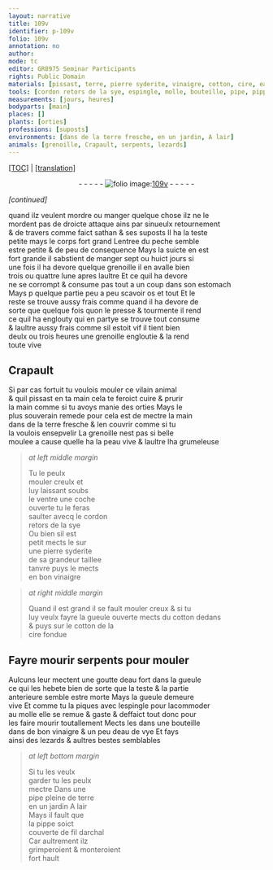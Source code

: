 ```yaml
---
layout: narrative
title: 109v
identifier: p-109v
folio: 109v
annotation: no
author:
mode: tc
editor: GR8975 Seminar Participants
rights: Public Domain
materials: [pissast, terre, pierre syderite, vinaigre, cotton, cire, eau fort, eau de vye, fil darchal]
tools: [cordon retors de la sye, espingle, molle, bouteille, pipe, pippe, fil darchal]
measurements: [jours, heures]
bodyparts: [main]
places: []
plants: [orties]
professions: [suposts]
environments: [dans de la terre fresche, en un jardin, A lair]
animals: [grenoille, Crapault, serpents, lezards]
---
```


<p><a href="{{ site.baseurl }}/diplomatic/">[TOC]</a> | <a href="{{ site.baseurl }}/texts/p-109v_tl/" target="_blank">[translation]</a></p><div class="folio" align="center">- - - - - <a href="http://gallica.bnf.fr/ark:/12148/btv1b10500001g/f224.image" target="_blank"><img src="https://cu-mkp.github.io/2017-workshop-edition/assets/photo-icon.png" alt="folio image: " style="display:inline-block; margin-bottom:-3px;"/>109v</a> - - - - - </div>  
 
*[continued]*
  
quand ilz veulent mordre ou manger quelque chose ilz ne le<br/> mordent pas de droicte attaque ains par sinueulx retournement<br/> & de travers comme faict <span class="pn">sathan</span> & ses <span class="pro">suposts</span> Il ha la teste<br/> petite mays le corps fort grand Lentree du peche semble<br/> estre petite & de peu de consequence Mays la suicte en est<br/> fort grande il sabstient de manger sept ou huict <span class="ms"><span class="tmp">jours</span></span> si<br/> une fois il ha devore quelque <span class="al">grenoille</span> il en avalle bien<br/> trois ou quattre lune apres laultre Et ce quil ha devore<br/> ne se corrompt & consume pas tout a un coup dans son estomach<br/> Mays <span class="del">p</span> quelque partie peu a peu scavoir os et tout Et le<br/> reste se trouve aussy frais comme quand il ha devore de<br/> sorte que quelque fois quon le presse & tourmente il rend<br/> ce quil ha englouty qui en partye se trouve tout consume<br/> & laultre aussy frais comme sil estoit vif il tient bien<br/> deulx ou trois <span class="ms"><span class="tmp">heures</span></span> une <span class="al">grenoille</span> engloutie & la rend<br/> toute vive
 
 
  

## <span class="al">Crapault</span>

 
Si par cas fortuit tu voulois mouler ce vilain animal<br/> & quil <span class="m">pissast</span> en ta <span class="bp">main</span> cela te feroict cuire & prurir<br/> la main comme si tu avoys manie des <span class="pa">orties</span> Mays le<br/> plus souverain <span class="md">remede</span> pour cela est de mectre la main<br/> <span class="env">dans de la <span class="m">terre</span> fresche</span> & len couvrir comme si tu<br/> la voulois ensepvelir La <span class="al">grenoille</span> nest pas si belle<br/> moulee a cause quelle ha la peau vive & laultre lha grumeleuse
 
> *at left middle margin*
> 
> 
>   Tu le peulx<br/> mouler creulx et<br/> luy laissant soubs<br/> le ventre une coche<br/> ouverte tu le feras<br/> saulter avecq le <span class="tl">cordon<br/> retors de la sye</span><br/> Ou bien sil est<br/> petit mects le sur<br/> une <span class="m">pierre syderite</span><br/> de sa grandeur taillee<br/> tanvre puys le mects<br/> en bon <span class="m">vinaigre</span>
 
> *at right middle margin*
> 
> 
>   Quand il est grand il se fault mouler creux & si tu<br/> luy veulx fayre la gueule ouverte mects du <span class="m">cotton</span> dedans<br/> & puys sur le <span class="m">cotton</span> de la<br/> <span class="m">cire</span> fondue
 
 
  

## Fayre mourir <span class="al">serpents</span> pour mouler

 
Aulcuns leur mectent une goutte d<span class="m">eau fort</span> dans la gueule<br/> ce qui les hebete bien de sorte que la teste & la partie<br/> anterieure semble estre morte Mays la gueule demeure<br/> vive Et comme tu la piques avec l<span class="tl">espingle</span> pour lacommoder<br/> au <span class="tl">molle</span> elle se remue & gaste & deffaict tout donc pour<br/> les faire mourir toutallement Mects les dans une <span class="tl">bouteille</span><br/> dans de bon <span class="m">vinaigre</span> & un peu d<span class="m">eau de vye</span> Et fays<br/> ainsi des <span class="al">lezards</span> & aultres bestes semblables
 
> *at left bottom margin*
> 
> 
>   Si tu les veulx<br/> garder tu les peulx<br/> mectre Dans une<br/> <span class="tl">pipe</span> pleine de <span class="m">terre</span><br/> <span class="env">en un jardin</span> <span class="env">A lair</span><br/> Mays il fault que<br/> la <span class="tl">pippe</span> soict<br/> couverte de <span class="tl"><span class="m">fil darchal</span></span><br/> Car aultrement ilz<br/> grimperoient & monteroient<br/> fort hault
 
